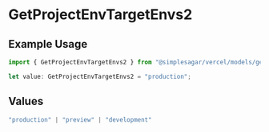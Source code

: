 # GetProjectEnvTargetEnvs2

## Example Usage

```typescript
import { GetProjectEnvTargetEnvs2 } from "@simplesagar/vercel/models/getprojectenvop.js";

let value: GetProjectEnvTargetEnvs2 = "production";
```

## Values

```typescript
"production" | "preview" | "development"
```